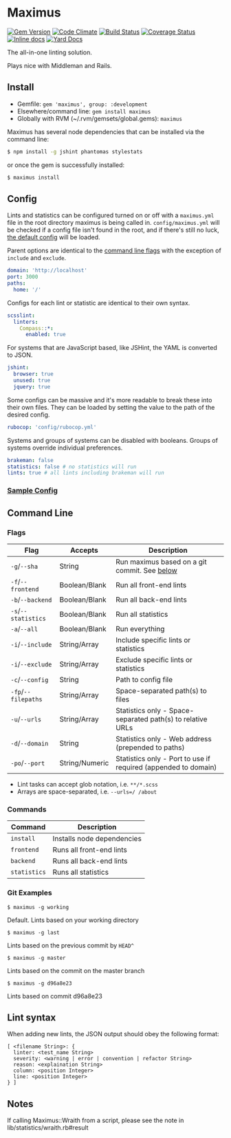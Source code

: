 ---
---
# Maximus

[![Gem Version](https://badge.fury.io/rb/maximus.svg)](http://badge.fury.io/rb/maximus) [![Code Climate](https://codeclimate.com/github/wearefine/maximus/badges/gpa.svg)](https://codeclimate.com/github/wearefine/maximus) [![Build Status](https://travis-ci.org/wearefine/maximus.svg)](https://travis-ci.org/wearefine/maximus) [![Coverage Status](https://coveralls.io/repos/wearefine/maximus/badge.svg)](https://coveralls.io/r/wearefine/maximus) [![Inline docs](http://inch-ci.org/github/wearefine/maximus.svg?branch=master&style=flat)](http://inch-ci.org/github/wearefine/maximus) [![Yard Docs](http://img.shields.io/badge/yard-docs-blue.svg)](http://www.rubydoc.info/gems/maximus)

The all-in-one linting solution.

Plays nice with Middleman and Rails.

## Install

* Gemfile: `gem 'maximus', group: :development`
* Elsewhere/command line: `gem install maximus`
* Globally with RVM (~/.rvm/gemsets/global.gems): `maximus` 

Maximus has several node dependencies that can be installed via the command line:

```bash
$ npm install -g jshint phantomas stylestats
```

or once the gem is successfully installed:

```bash
$ maximus install
```

## Config

Lints and statistics can be configured turned on or off with a  `maximus.yml` file in the root directory maximus is being called in. `config/maximus.yml` will be checked if a config file isn't found in the root, and if there's still no luck, [the default config](lib/maximus/config/maximus.yml) will be loaded.

Parent options are identical to the [command line flags](#flags) with the exception of `include` and `exclude`.

```yaml
domain: 'http://localhost'
port: 3000
paths:
  home: '/'
```

Configs for each lint or statistic are identical to their own syntax.

```yaml
scsslint:
  linters:
    Compass::*:
      enabled: true
```

For systems that are JavaScript based, like JSHint, the YAML is converted to JSON.

```yaml
jshint:
  browser: true
  unused: true
  jquery: true
```

Some configs can be massive and it's more readable to break these into their own files. They can be loaded by setting the value to the path of the desired config.

```yaml
rubocop: 'config/rubocop.yml'
```

Systems and groups of systems can be disabled with booleans. Groups of systems override individual preferences.

```yaml
brakeman: false
statistics: false # no statistics will run
lints: true # all lints including brakeman will run
```

### [Sample Config](lib/maximus/config/maximus-example.yml)

## Command Line

### Flags

Flag                | Accepts                          | Description
--------------------|----------------------------------|--------------------
`-g`/`--sha`      | String                           | Run maximus based on a git commit. See [below](#git-examples)
`-f`/`--frontend`   | Boolean/Blank                    | Run all front-end lints
`-b`/`--backend`    | Boolean/Blank                    | Run all back-end lints
`-s`/`--statistics` | Boolean/Blank                    | Run all statistics
`-a`/`--all`        | Boolean/Blank                    | Run everything
`-i`/`--include`    | String/Array                     | Include specific lints or statistics
`-i`/`--exclude`    | String/Array                     | Exclude specific lints or statistics
`-c`/`--config`     | String                           | Path to config file
`-fp`/`--filepaths` | String/Array                     | Space-separated path(s) to files
`-u`/`--urls`       | String/Array                     | Statistics only - Space-separated path(s) to relative URLs
`-d`/`--domain`     | String                           | Statistics only - Web address (prepended to paths)
`-po`/`--port`      | String/Numeric                   | Statistics only - Port to use if required (appended to domain)


* Lint tasks can accept glob notation, i.e. `**/*.scss`
* Arrays are space-separated, i.e. `--urls=/ /about`

### Commands

Command               | Description
----------------------|---------------------------
`install`             | Installs node dependencies
`frontend`            | Runs all front-end lints
`backend`             | Runs all back-end lints
`statistics`          | Runs all statistics

### Git Examples

`$ maximus -g working` 

Default. Lints based on your working directory

`$ maximus -g last` 

Lints based on the previous commit by `HEAD^`

`$ maximus -g master`

Lints based on the commit on the master branch

`$ maximus -g d96a8e23`

Lints based on commit d96a8e23

## Lint syntax

When adding new lints, the JSON output should obey the following format:

```
[ <filename String>: {
  linter: <test_name String>
  severity: <warning | error | convention | refactor String>
  reason: <explaination String>
  column: <position Integer>
  line: <position Integer>
} ]
```

## Notes

If calling Maximus::Wraith from a script, please see the note in lib/statistics/wraith.rb#result
